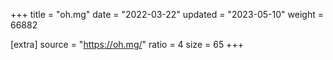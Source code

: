 +++
title = "oh.mg"
date = "2022-03-22"
updated = "2023-05-10"
weight = 66882

[extra]
source = "https://oh.mg/"
ratio = 4
size = 65
+++
